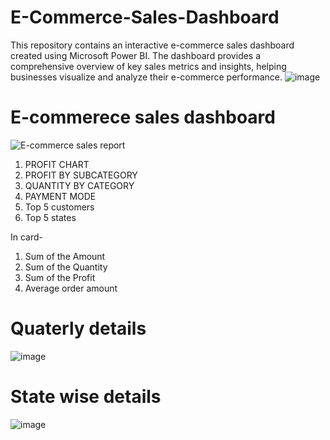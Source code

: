 # E-Commerce-Sales-Dashboard
This repository contains an interactive e-commerce sales dashboard created using Microsoft Power BI. The dashboard provides a comprehensive overview of key sales metrics and insights, helping businesses visualize and analyze their e-commerce performance.
![image](https://github.com/MridulaMB/E-Commerce-Sales-Dashboard/assets/148301376/f9ad44b4-c49a-48f1-ba4d-4fb93122b16b)

# E-commerece sales dashboard
![E-commerce sales report](https://github.com/MridulaMB/E-Commerce-Sales-Dashboard/assets/148301376/08770d37-e8da-4f38-8dd1-6dd15338152e)

1.  PROFIT CHART
2.	PROFIT BY SUBCATEGORY
3.	QUANTITY BY CATEGORY
4.	PAYMENT MODE 
5.	Top 5 customers
6.	Top 5 states

In card- 
1.	Sum of the Amount
2.	Sum of the Quantity
3.	Sum of the Profit
4.	Average order amount

# Quaterly details
![image](https://github.com/MridulaMB/E-Commerce-Sales-Dashboard/assets/148301376/7bd49e00-320e-450e-aade-55d2baa1101e)

# State wise details 
![image](https://github.com/MridulaMB/E-Commerce-Sales-Dashboard/assets/148301376/c63e4681-89e2-4fd3-addf-07486f71a5fa)
